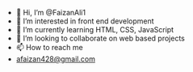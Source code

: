 - 👋 Hi, I’m @FaizanAli1
- 👀 I’m interested in front end development 
- 🌱 I’m currently learning HTML, CSS, JavaScript
- 💞️ I’m looking to collaborate on web based projects 
- 📫 How to reach me
- afaizan428@gmail.com 

<!---
FaizanAli1/FaizanAli1 is a ✨ special ✨ repository because its `README.md` (this file) appears on your GitHub profile.
You can click the Preview link to take a look at your changes.
--->
